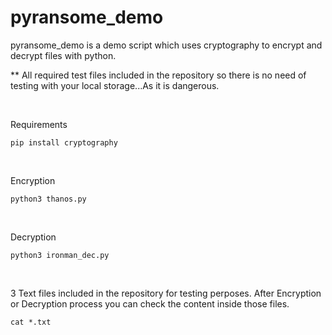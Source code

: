 # pyransome_demo

pyransome_demo is a demo script which uses cryptography to encrypt and decrypt files with python.

** All required test files included in the repository so there is no need of testing with your local storage...As it is dangerous.

<br>

Requirements
```
pip install cryptography
```
<br>

Encryption
```
python3 thanos.py
```
<br>

Decryption
```
python3 ironman_dec.py
```
<br>

3 Text files included in the repository for testing perposes. After Encryption or Decryption process you can check the content inside those files.

```
cat *.txt
```
